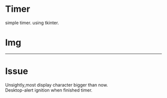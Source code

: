 # Timer
simple timer. using tkinter.
# Img
---

# Issue
Unsightly,most display character bigger than now.  
Desktop-alert ignition when finished timer. 
